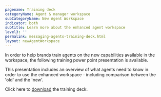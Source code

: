 ```yaml
---
pagename: Training deck
categoryName: Agent & manager workspace
subCategoryName: New Agent Workspace
indicator: both
subtitle: Learn more about the enhanced agent workspace
level3: ''
permalink: messaging-agents-training-deck.html
layout: newAgentWorkspace
---
```


In order to help brands train agents on the new capabilities available in the workspace, the following training power point presentation is available.

This presentation includes an overview of what agents need to know in order to use the enhanced workspace - including comparison between the 'old' and the 'new'.


Click here to <a href="/resources/enhanced-agent-workspace.pptx" download>download</a> the training deck.
